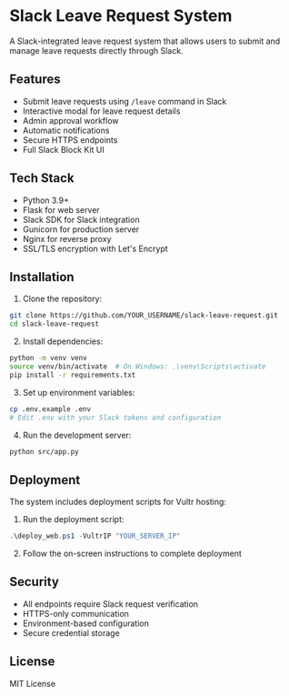 # Slack Leave Request System

A Slack-integrated leave request system that allows users to submit and manage leave requests directly through Slack.

## Features

- Submit leave requests using `/leave` command in Slack
- Interactive modal for leave request details
- Admin approval workflow
- Automatic notifications
- Secure HTTPS endpoints
- Full Slack Block Kit UI

## Tech Stack

- Python 3.9+
- Flask for web server
- Slack SDK for Slack integration
- Gunicorn for production server
- Nginx for reverse proxy
- SSL/TLS encryption with Let's Encrypt

## Installation

1. Clone the repository:
```bash
git clone https://github.com/YOUR_USERNAME/slack-leave-request.git
cd slack-leave-request
```

2. Install dependencies:
```bash
python -m venv venv
source venv/bin/activate  # On Windows: .\venv\Scripts\activate
pip install -r requirements.txt
```

3. Set up environment variables:
```bash
cp .env.example .env
# Edit .env with your Slack tokens and configuration
```

4. Run the development server:
```bash
python src/app.py
```

## Deployment

The system includes deployment scripts for Vultr hosting:

1. Run the deployment script:
```powershell
.\deploy_web.ps1 -VultrIP "YOUR_SERVER_IP"
```

2. Follow the on-screen instructions to complete deployment

## Security

- All endpoints require Slack request verification
- HTTPS-only communication
- Environment-based configuration
- Secure credential storage

## License

MIT License 